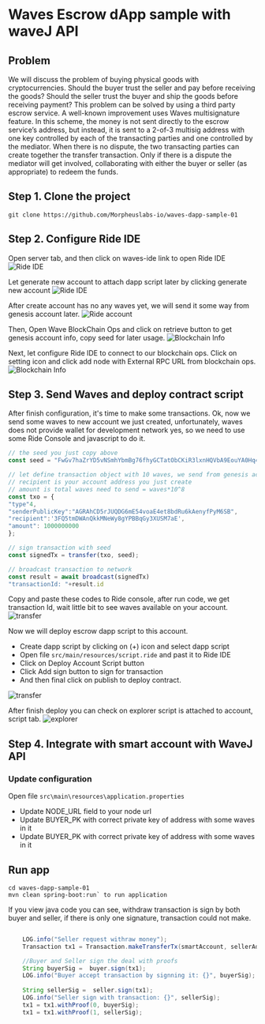 # Waves Escrow dApp sample with waveJ API

## Problem

We will discuss the problem of buying physical goods with cryptocurrencies. Should the buyer trust the seller and pay before receiving the goods? Should the seller trust the buyer and ship the goods before receiving payment? This problem can be solved by using a third party escrow service. A well-known improvement uses Waves multisignature feature. In this scheme, the money is not sent directly to the escrow service’s address, but instead, it is sent to a 2-of-3 multisig address with one key controlled by each of the transacting parties and one controlled by the mediator. When there is no dispute, the two transacting parties can create together the transfer transaction. Only if there is a dispute the mediator will get involved, collaborating with either the buyer or seller (as appropriate) to redeem the funds.

## Step 1. Clone the project
`git clone https://github.com/Morpheuslabs-io/waves-dapp-sample-01`

## Step 2. Configure Ride IDE
Open server tab, and then click on waves-ide link to open Ride IDE
<img src="img/open-ide.png" alt="Ride IDE"/>

Let generate new account to attach dapp script later by clicking generate new account
<img src="img/ride-ide.png" alt="Ride IDE"/>

After create account has no any waves yet, we will send it some way from genesis account later.
<img src="img/ride-account.png" alt="Ride account"/>

Then, Open Wave BlockChain Ops and click on retrieve button to get genesis account info, copy seed for later usage.
<img src="img/blockchainInfo.png" alt="Blockchain Info"/>

Next, let configure Ride IDE to connect to our blockchain ops. Click on setting icon and click add node with 
External RPC URL from blockchain ops.
<img src="img/ride-config.png" alt="Blockchain Info"/>

## Step 3. Send Waves and deploy contract script

After finish configuration, it's time to make some transactions.
Ok, now we send some waves to new account we just created, unfortunately, waves does not provide wallet for development network yes, so we need to use some Ride Console and javascript to do it.

```javascript
// the seed you just copy above
const seed = "FwGv7haZrYD5vNSmhYbmBg76fhyGCTatObCKiR3lxnHQVbA9EouYA0Hq4pLNmw7heFbwSJqe9H24uv3XFoID19JWsn8A6Wc2daMo"

// let define transaction object with 10 waves, we send from genesis account 
// recipient is your account address you just create
// amount is total waves need to send = waves*10^8
const txo = {
"type"4,
"senderPublicKey":"AGRAhCD5rJUQDG6mE54voaE4et8bdRu6kAenyfPyM6SB",
"recipient":'3FQ5tmDWAnQkkMNeWy8gYPBBqGy3XUSM7aE', 
"amount": 1000000000 
};

// sign transaction with seed
const signedTx = transfer(txo, seed);

// broadcast transaction to network
const result = await broadcast(signedTx)
"transactionId: "+result.id

```

Copy and paste these codes to Ride console, after run code, we get transaction Id, wait little bit to see waves available on your account.
<img src="img/transfer.png" alt="transfer"/>

Now we will deploy escrow dapp script to this account.
- Create dapp script by clicking on (+) icon and select dapp script
- Open file `src/main/resources/script.ride` and past it to Ride IDE
- Click on Deploy Account Script button
- Click Add sign button to sign for transaction
- And then final click on publish to deploy contract.
<img src="img/deploy-contract.png" alt="transfer"/>

After finish deploy you can check on explorer script is attached to account, script tab.
<img src="img/explorer.png" alt="explorer"/>

## Step 4. Integrate with smart account with WaveJ API
 

### Update configuration
Open file `src\main\resources\application.properties`
- Update NODE_URL field to your node url
- Update BUYER_PK with correct private key of address with some waves in it
- Update BUYER_PK with correct private key of address with some waves in it

## Run app

```
cd waves-dapp-sample-01
mvn clean spring-boot:run` to run application
```

If you view java code you can see, withdraw transaction is sign by both buyer and seller, if there is only one signature, transaction could not make.

```java

    LOG.info("Seller request withraw money");
    Transaction tx1 = Transaction.makeTransferTx(smartAccount, sellerAddress, 1000000000,"WAVES", fee * 4 ,"WAVES", "Sending Money");

    //Buyer and Seller sign the deal with proofs
    String buyerSig =  buyer.sign(tx1);
    LOG.info("Buyer accept transaction by signning it: {}", buyerSig);
    
    String sellerSig =  seller.sign(tx1);
    LOG.info("Seller sign with transaction: {}", sellerSig);
    tx1 = tx1.withProof(0, buyerSig);
    tx1 = tx1.withProof(1, sellerSig);
```
